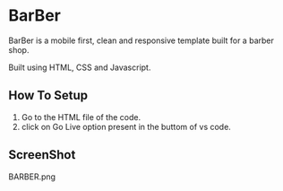 # BarBer

BarBer is a mobile first, clean and responsive template built for a barber shop.

Built using HTML, CSS and Javascript.

## How To Setup

1. Go to the HTML file of the code.
2. click on Go Live option present in the buttom of vs code.

## ScreenShot

BARBER.png

